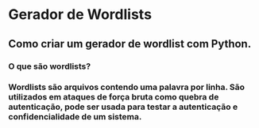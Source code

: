 # Gerador de Wordlists
## Como criar um gerador de wordlist com Python.
### O que são wordlists?
### Wordlists são arquivos contendo uma palavra por linha. São utilizados em ataques de força bruta como quebra de autenticação, pode ser usada para testar a autenticação e confidencialidade de um sistema.
